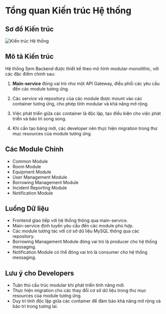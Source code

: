 # Tổng quan Kiến trúc Hệ thống

## Sơ đồ Kiến trúc

![Kiến trúc Hệ thống](https://github.com/user-attachments/assets/8ceb4d5e-d0fd-415a-820f-9f1714e07209)


## Mô tả Kiến trúc

Hệ thống Sem Backend được thiết kế theo mô hình modular-monolithic, với các đặc điểm chính sau:

1. **Main-service** đóng vai trò như một API Gateway, điều phối các yêu cầu đến các module tương ứng.

2. Các service và repository của các module được mount vào các container tương ứng, cho phép tính modular và khả năng mở rộng.

3. Việc phát triển giữa các container là độc lập, tạo điều kiện cho việc phát triển và bảo trì song song.

4. Khi cần tạo bảng mới, các developer nên thực hiện migration trong thư mục resources của module tương ứng.

## Các Module Chính

- Common Module
- Room Module
- Equipment Module
- User Management Module
- Borrowing Management Module
- Incident Reporting Module
- Notification Module

## Luồng Dữ liệu

- Frontend giao tiếp với hệ thống thông qua main-service.
- Main-service định tuyến yêu cầu đến các module phù hợp.
- Các module tương tác với cơ sở dữ liệu MySQL thông qua các repository.
- Borrowing Management Module đóng vai trò là producer cho hệ thống messaging.
- Notification Module có thể đóng vai trò là consumer cho hệ thống messaging.

## Lưu ý cho Developers

- Tuân thủ cấu trúc modular khi phát triển tính năng mới.
- Thực hiện migration cho các thay đổi cơ sở dữ liệu trong thư mục resources của module tương ứng.
- Duy trì tính độc lập giữa các container để đảm bảo khả năng mở rộng và bảo trì trong tương lai.